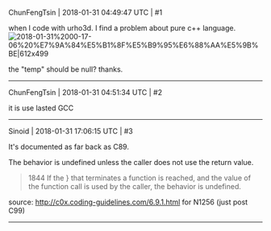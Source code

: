 ChunFengTsin | 2018-01-31 04:49:47 UTC | #1

when I code with urho3d. 
I find a problem about pure c++ language.
![2018-01-31%2000-17-06%20%E7%9A%84%E5%B1%8F%E5%B9%95%E6%88%AA%E5%9B%BE|612x499](upload://yGyAekjyqHLMMchOA4HYg5PUVFh.png)

the "temp" should be null?
thanks.

-------------------------

ChunFengTsin | 2018-01-31 04:51:34 UTC | #2

it is use lasted GCC

-------------------------

Sinoid | 2018-01-31 17:06:15 UTC | #3

It's documented as far back as C89.

The behavior is undefined unless the caller does not use the return value.

> 1844 If the } that terminates a function is reached, and the value of the function call is used by the caller, the behavior is undefined.

source: http://c0x.coding-guidelines.com/6.9.1.html for N1256 (just post C99)

-------------------------

